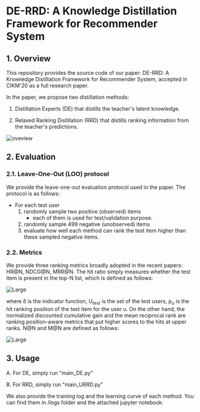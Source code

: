 # DE-RRD: A Knowledge Distillation Framework for Recommender System

## 1. Overview
This repository provides the source code of our paper: DE-RRD: A Knowledge Distillation Framework for Recommender System, accepted in CIKM'20 as a full research paper.


In the paper, we propose two distillation methods:
1. Distillation Experts (DE) that distills the teacher's latent knowledge.

2. Relaxed Ranking Distillation (RRD) that distills ranking information from the teacher's predictions.

![oveview](https://user-images.githubusercontent.com/68782810/94357694-06ae0000-00d6-11eb-8ad4-9a389f99ee02.png)


## 2. Evaluation
### 2.1. Leave-One-Out (LOO) protocol
We provide the leave-one-out evaluation protocol used in the paper.
The protocol is as follows:
* For each test user
	1. randomly sample two positive (observed) items 
		- each of them is used for test/validation purpose.
	2. randomly sample 499 negative (unobserved) items
	3. evaluate how well each method can rank the test item higher than these sampled negative items.

### 2.2. Metrics
We provide three ranking metrics broadly adopted in the recent papers:  HR@N, NDCG@N, MRR@N.
The hit ratio simply measures whether the test item is present in the top-N list, which is defined as follows:

![Large](https://latex.codecogs.com/svg.latex?\text{H}%20@%20N%20=%20\frac%20{%201%20}%20{%20|%20\mathcal%20{%20U%20}_{test}%20|%20}%20\sum%20_%20{%20u%20\in%20\mathcal%20{%20U}%20_{test}%20}%20\delta%20\left(%20p%20_%20{%20u%20}%20\leq%20\text%20{%20top%20}%20N%20\right) )
 

where &delta; is the indicator function, U<sub>test</sub> is the set of the test users, p<sub>u</sub> is the hit ranking position of the test item for the user u. 
On the other hand, the normalized discounted cumulative gain and the mean reciprocal rank are ranking position-aware metrics that put higher scores to the hits at upper ranks.
N@N and M@N are defined as follows:

![Large](https://latex.codecogs.com/svg.latex?\text{N}%20@%20N%20=%20\frac%20{%201%20}%20{%20|%20\mathcal%20{%20U%20}%20_{test}%20|%20}%20\sum%20_%20{%20u%20\in%20\mathcal%20{%20U%20}_{test}%20}%20\frac%20{%20\log%202%20}%20{%20\log%20\left(%20p%20_%20{%20u%20}%20+%201%20\right)%20}\text{,%20M}%20@%20N%20=%20\frac%20{%201%20}%20{%20|%20\mathcal%20{%20U%20}_{test}%20|%20}%20\sum%20_%20{%20u%20\in%20\mathcal%20{%20U%20}%20_{test}%20}%20\frac%20{%201%20}%20{%20p%20_%20{%20u%20}%20})


## 3. Usage
A. For DE, simply run "main_DE.py"

B. For RRD, simply run "main_URRD.py"

We also provide the training log and the learning curve of each method. You can find them in /logs folder and the attached jupyter notebook.
